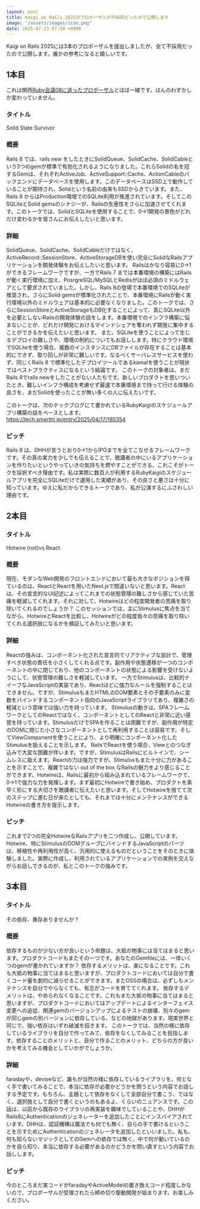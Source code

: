 ```yaml
---
layout: post
title: Kaigi on Rails 2025のプロポーザルが不採択だったので公開します
image: "/assets/images/icon.png"
date: 2025-07-23 07:59 +0900
---
```

Kaigi on Rails 2025には3本のプロポーザルを提出しましたが、全て不採用だったので公開します。誰かの参考になると嬉しいです。

<!--more-->

## 1本目

これは関西[Ruby会議08に送ったプロポーザル](https://kinoppyd.dev/blog/kansai08-not-accepted/)とほぼ一緒です。ほんのわずかしか変わっていません。

### タイトル

Solid State Survivor

### 概要

Rails 8 では、rails new をしたときにSolidQueue、SolidCache、SolidCableという3つのgemが標準で有効化されるようになりました。これらSolidの名を冠するGemは、それぞれActiveJob、ActiveSupport::Cache、ActionCableのバックエンドにデータベースを使用します。このデータベースはSSD上で動作していることが期待され、Solidという名前の由来もSSDからきています。また、Rails 8 からはProduction環境でのSQLite利用が推進されています。そしてこのSQLiteとSolid gemsのシナジーが、Railsの生産性をさらに加速させてくれます。このトークでは、SolidとSQLiteを使用することで、0->1開発の景色がどれだけ変わるかを皆さんにお伝えしたいと思います。

### 詳細

SolidQueue、SolidCache、SolidCableだけではなく、ActiveRecord::SessionStore、ActiveStorageDBを使い完全にSolidなRailsアプリケーションを開発体験をお伝えしたいと思います。
Railsはかなり容易に0->1ができるフレームワークですが、一方でRails 7 までは本番環境の構築にはRailsが動く実行環境に加え、PosrgreSQL/MySQLとRedisがほぼ必須のミドルウェアとして要求されていました。しかし、Rails 8の登場で本番環境でのSQLiteが推奨され、さらにSolid gemsが標準化されたことで、本番環境にRailsが動く実行環境以外のミドルウェアは基本的に必要なくなりました。このトークでは、さらにSessionStoreとActiveStorageもDB化することによって、真にSQLite以外を必要としないRailsの開発体験の話をします。本番環境でのインフラ構築に悩まないことが、どれだけ開発におけるマインドシェアを奪われず開発に集中することができるかを伝えたいと思います。
また、SQLiteを使うことによって生じるデプロイの難しさや、環境の制約についてもお話しします。特にクラウド環境でSQLiteを使う場合、複数のインスタンスにDBファイルが存在することは基本的にできず、取り回しが非常に難しいです。なるべくサーバレスサービスを使わず、同じくRails 8 で標準化したデプロイツールであるkamalを使うことが現状ではベストプラクティスになるという結論です。
このトークの対象者は、まだRails 8でrails newをしたことがない人たちです。新しいプロダクトを思いついたとき、難しいインフラ構成を考慮せず最速で本番環境まで持って行ける体験の良さを、まだSolidを使ったことが無い多くの人に伝えたいです。

このトークは、次のテックブログにて書かれているRubyKaigiのスケジュールアプリ構築の話をベースとします。
https://tech.smarthr.jp/entry/2025/04/17/185354

### ピッチ

Rails 8 は、DHHが言うとおり0->1からIPOまでを全てこなせるフレームワークです。その真の実力を少しでも伝えることで、聴講者の中にいるアプリケーションを作りたいというやっていきの気持ちを燃やすことができる、これこそがトークを採択すべき理由です。私は実際に数百人が利用するRubyKaigiのスケジュールアプリを完全にSQLiteだけで運用した実績があり、その良さと悪さは十分に知っています。ゆえに私だからできるトークであり、私が公演するにふさわしい理由です。

## 2本目

### タイトル

Hotwire (not)vs React

### 概要

現在、モダンなWeb開発のフロントエンドにおいて最も大きなポジションを得ているのは、ReactとReactを用いたNext.jsで間違いないと思います。Reactは、その宣言的なUI記述によってこれまでの状態管理の難しさから感じていた苦痛を軽減してくれます。それに対して、Hotwireはどの程度開発者の苦痛を取り除いてくれるのでしょうか？
このセッションでは、主にStimulusに焦点を当てながら、HotwireとReactを比較し、Hotwireがどの程度我々の苦痛を取り除いてくれる選択肢になるかを検証してみたいと思います。

### 詳細

Reactの強みは、コンポーネント化された宣言的でリアクティブな設計で、管理すべき状態の責任を小さくしてくれる点です。副作用や状態遷移が一つのコンポーネントの中に閉じており、他のコンポーネントの状態による影響を受けないようにして、状態管理の難しさを軽減しています。
一方でStimulusは、比較的ナイーブなJavaScriptの実装であり、Reactほどに強力なルールを強制することはできません。ですが、StimulusもまたHTMLのDOM要素とその子要素のみに変数をバインドするコンポーネント指向のJavaScriptライブラリであり、複雑さの軽減という意味では強い力を持っています。
Stimulusの動きは、SPAフレームワークとしてのReactではなく、コンポーネントとしてのReactと非常に近い感覚を持っています。StimulusだけでSPAを作ることは困難ですが、副作用が特定のDOMに閉じた小さなコンポーネントとして再利用することは容易です。そしてViewComponentを使うことにより、より明確にコンポーネント化したStimulusを扱えることを示します。
RailsでReactを使う場合、Viewとのつなぎ込みで大変な困難が伴います。ですが、StimulusはRailsにビルトインで、シームレスに扱えます。Reactの力は強力ですが、Stimulusもまた十分に力があることを示すことで、複雑ではない out of the box なRailsの魅力をより感じることができます。Hotwireは、Railsに最初から組み込まれているフレームワークで、0->1で強力な力を発揮します。まず最初にHotwireで書き始め、プロダクトを素早く形にする大切さを聴講者に伝えたいと思います。そしてHotwireを捨てて次のステップに進む日が来たとしても、それまでは十分にメンテナンスができるHotwireの書き方を提示します。

### ピッチ

これまで2つの完全HotwireなRailsアプリを二つ作成し、公開しています。Hotwire、特にStimulusのDOMグループにバインドするJavaScriptのパーツは、移植性や再利用性が高く、汎用的に使えるものだということをそのときに体験しました。実際に作成し、利用されているアプリケーションでの実例を交えながらお話しできるのが、私とこのトークの強みです。

## 3本目

### タイトル

その依存、異存ありませんか？

### 概要

依存するものが少ない方が良いという命題は、大抵の物事には当てはまると思います。プロダクトコードもまたその一つです。あなたのGemfileには、一体いくつのgemが書かれていますか？
依存するメリットは、楽になることです。これも大抵の物事に当てはまると思いますが、プロダクトコードにおいては自分で書くコード量を劇的に減らせることができます。またOSSの場合は、必ずしもメンテナンスを自分でやらなくても、有志がコードを育ててくれます。
依存するデメリットは、やめられなくなることです。これもまた大抵の物事に当てはまると思いますが、プロダクトコードにおいてはアップデートによるインターフェイス変更への追従、関連gemのバージョンアップによるテストの崩壊、別々のgemが同じgemの別バージョンに依存している、などの地獄があります。現実世界と同じで、強い依存はいずれ破滅を招きます。
このトークでは、当然の様に依存しているライブラリを自分で作ってみて、依存をなくしてみることを目指します。依存することのメリットと、自分で作ることのメリット、どちらの方が良いかを考えてみる機会としていかがでしょうか。

### 詳細

faradayや、deviseなど、誰もが当然の様に依存しているライブラリを、何となく手で書いてみることで、本当に依存が必要かどうかを問うという内容でお話しする予定です。もちろん、主題として依存をなくして全部自分で書こう、ではなく、選択肢として自分で書くというのもあるよ、くらいのニュアンスです。この話は、以前から既存のライブラリの再実装を趣味でしていることや、DHHがRails8にAuthenticationのジェネレーターを追加したことにインスパイアされています。DHHは、認証機構は魔法でも何でも無く、自らの手で書けるということを示すためにAuthenticationのジェネレータを追加したといいました。私も、何も知らないマジックとしてのGemへの依存では無く、中で何が動いているのかを自ら知り、本当に依存する必要があるのかどうかを問い直すという内容でお話しします。

### ピッチ

今のところまだ実コードがfaradayやActiveModelの置き換えコード程度しかないので、プロポーザルが受理されたら締め切り駆動開発が始まります。お楽しみください。
